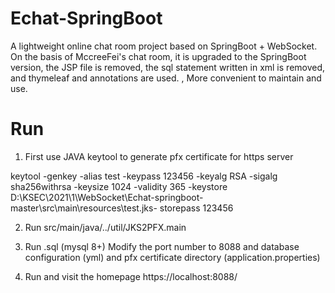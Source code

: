 # Echat-SpringBoot
A lightweight online chat room project based on SpringBoot + WebSocket.
On the basis of MccreeFei's chat room, it is upgraded to the SpringBoot version, the JSP file is removed, the sql statement written in xml is removed, and thymeleaf and annotations are used. , More convenient to maintain and use.

# Run
1. First use JAVA keytool to generate pfx certificate for https server

keytool -genkey -alias test -keypass 123456 -keyalg RSA -sigalg sha256withrsa -keysize 1024 -validity 365 -keystore D:\KSEC\2021\1\WebSocket\Echat-springboot-master\src\main\resources\test.jks- storepass 123456

2. Run src/main/java/../util/JKS2PFX.main

3. Run .sql (mysql 8+)
Modify the port number to 8088 and database configuration (yml) and pfx certificate directory (application.properties)
4. Run and visit the homepage https://localhost:8088/

